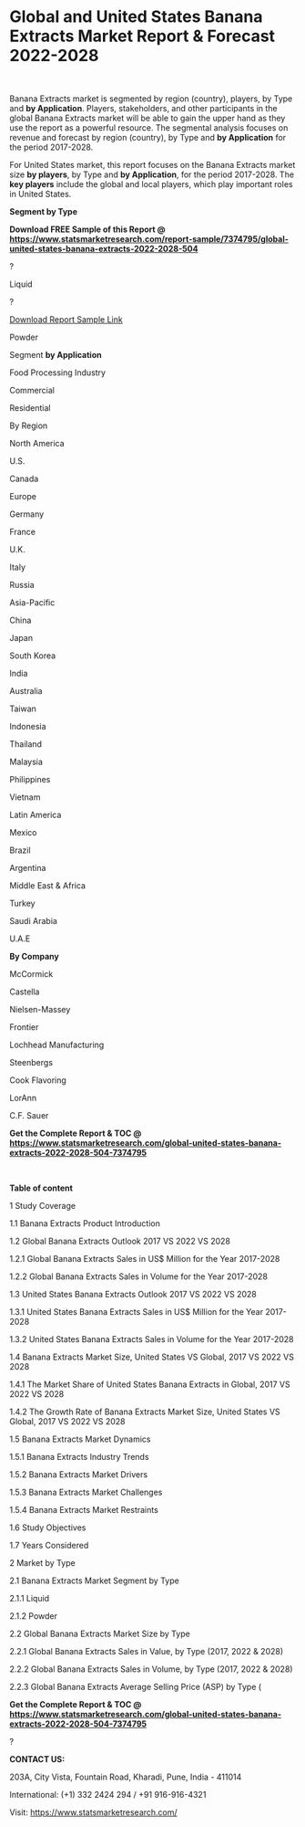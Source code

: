 <h1>Global and United States Banana Extracts Market Report & Forecast 2022-2028</h1><br/><p>Banana Extracts market is segmented by region (country), players, by Type and <strong>by Application</strong>. Players, stakeholders, and other participants in the global Banana Extracts market will be able to gain the upper hand as they use the report as a powerful resource. The segmental analysis focuses on revenue and forecast by region (country), by Type and <strong>by Application</strong> for the period 2017-2028.</p>
 
 
 
 <p>For United States market, this report focuses on the Banana Extracts market size <strong>by players</strong>, by Type and <strong>by Application</strong>, for the period 2017-2028. The <strong>key players</strong> include the global and local players, which play important roles in United States.</p>
 
 
 
 <p><strong>Segment by Type</strong></p>
 
 
 
 <div><b>Download FREE Sample of this Report @ <a href="https://www.statsmarketresearch.com/download-free-sample/7374795/global-united-states-banana-extracts-2022-2028-504">https://www.statsmarketresearch.com/report-sample/7374795/global-united-states-banana-extracts-2022-2028-504</a></b></div>
 
 
 
 <p>? </p>
 
 
 
 <p>Liquid</p>
 
 
 
 <p>? </p>
 
 
 
 <p><a href="https://www.statsmarketresearch.com/download-free-sample/7374795/global-united-states-banana-extracts-2022-2028-504">Download Report Sample Link</a></p>
 
 
 
 <p>Powder</p>
 
 
 
 <p>Segment <strong>by Application</strong></p>
 
 
 
 <p>Food Processing Industry</p>
 
 
 
 <p>Commercial</p>
 
 
 
 <p>Residential</p>
 
 
 
 <p>By Region</p>
 
 
 
 <p>North America</p>
 
 
 
 <p>U.S.</p>
 
 
 
 <p>Canada</p>
 
 
 
 <p>Europe</p>
 
 
 
 <p>Germany</p>
 
 
 
 <p>France</p>
 
 
 
 <p>U.K.</p>
 
 
 
 <p>Italy</p>
 
 
 
 <p>Russia</p>
 
 
 
 <p>Asia-Pacific</p>
 
 
 
 <p>China</p>
 
 
 
 <p>Japan</p>
 
 
 
 <p>South Korea</p>
 
 
 
 <p>India</p>
 
 
 
 <p>Australia</p>
 
 
 
 <p>Taiwan</p>
 
 
 
 <p>Indonesia</p>
 
 
 
 <p>Thailand</p>
 
 
 
 <p>Malaysia</p>
 
 
 
 <p>Philippines</p>
 
 
 
 <p>Vietnam</p>
 
 
 
 <p>Latin America</p>
 
 
 
 <p>Mexico</p>
 
 
 
 <p>Brazil</p>
 
 
 
 <p>Argentina</p>
 
 
 
 <p>Middle East & Africa</p>
 
 
 
 <p>Turkey</p>
 
 
 
 <p>Saudi Arabia</p>
 
 
 
 <p>U.A.E</p>
 
 
 
 <p><strong>By Company</strong></p>
 
 
 
 <p>McCormick</p>
 
 
 
 <p>Castella</p>
 
 
 
 <p>Nielsen-Massey</p>
 
 
 
 <p>Frontier</p>
 
 
 
 <p>Lochhead Manufacturing</p>
 
 
 
 <p>Steenbergs</p>
 
 
 
 <p>Cook Flavoring</p>
 
 
 
 <p>LorAnn</p>
 
 
 
 <p>C.F. Sauer</p>
 
 
 
 <div><b>Get the Complete Report & TOC @ <a href="https://www.statsmarketresearch.com/global-united-states-banana-extracts-2022-2028-504-7374795">https://www.statsmarketresearch.com/global-united-states-banana-extracts-2022-2028-504-7374795</a></b></div>
 
 
 
 <p><br />
 
 <b>Table of content</b></p>
 
 
 
 <p>1 Study Coverage<br />
 
 1.1 Banana Extracts Product Introduction<br />
 
 1.2 Global Banana Extracts Outlook 2017 VS 2022 VS 2028<br />
 
 1.2.1 Global Banana Extracts Sales in US$ Million for the Year 2017-2028<br />
 
 1.2.2 Global Banana Extracts Sales in Volume for the Year 2017-2028<br />
 
 1.3 United States Banana Extracts Outlook 2017 VS 2022 VS 2028<br />
 
 1.3.1 United States Banana Extracts Sales in US$ Million for the Year 2017-2028<br />
 
 1.3.2 United States Banana Extracts Sales in Volume for the Year 2017-2028<br />
 
 1.4 Banana Extracts Market Size, United States VS Global, 2017 VS 2022 VS 2028<br />
 
 1.4.1 The Market Share of United States Banana Extracts in Global, 2017 VS 2022 VS 2028<br />
 
 1.4.2 The Growth Rate of Banana Extracts Market Size, United States VS Global, 2017 VS 2022 VS 2028<br />
 
 1.5 Banana Extracts Market Dynamics<br />
 
 1.5.1 Banana Extracts Industry Trends<br />
 
 1.5.2 Banana Extracts Market Drivers<br />
 
 1.5.3 Banana Extracts Market Challenges<br />
 
 1.5.4 Banana Extracts Market Restraints<br />
 
 1.6 Study Objectives<br />
 
 1.7 Years Considered<br />
 
 2 Market by Type<br />
 
 2.1 Banana Extracts Market Segment by Type<br />
 
 2.1.1 Liquid<br />
 
 2.1.2 Powder<br />
 
 2.2 Global Banana Extracts Market Size by Type<br />
 
 2.2.1 Global Banana Extracts Sales in Value, by Type (2017, 2022 & 2028)<br />
 
 2.2.2 Global Banana Extracts Sales in Volume, by Type (2017, 2022 & 2028)<br />
 
 2.2.3 Global Banana Extracts Average Selling Price (ASP) by Type (</p>
 
 
 
 <div><b>Get the Complete Report & TOC @ <a href="https://www.statsmarketresearch.com/global-united-states-banana-extracts-2022-2028-504-7374795">https://www.statsmarketresearch.com/global-united-states-banana-extracts-2022-2028-504-7374795</a></b></div>
 
 
 
 <p>? </p>
 
 
 
 <p><b>CONTACT US:</b><br />
 
 203A, City Vista, Fountain Road, Kharadi, Pune, India - 411014<br />
 
 International: (+1) 332 2424 294 / +91 916-916-4321<br />
 
 Visit: <a href="https://www.statsmarketresearch.com/">https://www.statsmarketresearch.com/</a></p>
